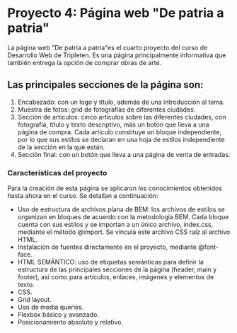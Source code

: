 # Proyecto 4: Página web "De patria a patria"

La página web "De patria a patria"es el cuarto proyecto del curso de Desarrollo Web de Tripleten. Es una página principalmente informativa que también entrega la opción de comprar obras de arte.

## Las principales secciones de la página son:

1. Encabezado: con un logo y título, además de una introducción al tema.
2. Muestra de fotos: grid de fotografías de diferentes ciudades.
3. Sección de artículos: cinco artículos sobre las diferentes ciudades, con fotografía, título y texto descriptivo, más un botón que lleva a una página de compra. Cada artículo constituye un bloque independiente, por lo que sus estilos se declaran en una hoja de estilos independiente de la sección en la que están.
4. Sección final: con un botón que lleva a una página de venta de entradas.

### Características del proyecto

Para la creación de esta página se aplicaron los conocimientos obtenidos hasta ahora en el curso. Se detallan a continuación:

- Uso de estructura de archivos plana de BEM: los archivos de estilos se organizan en bloques de acuerdo con la metodología BEM. Cada bloque cuenta con sus estilos y se importan a un único archivo, index.css, mediante el método @import. Se vincula este archivo CSS raíz al archivo HTML.
- Instalación de fuentes directamente en el proyecto, mediante @font-face.
- HTML SEMÁNTICO: uso de etiquetas semánticas para definir la estructura de las principales secciones de la página (header, main y footer), así como para artículos, enlaces, imágenes y elementos de texto.
- CSS.
- Grid layout.
- Uso de media queries.
- Flexbox básico y avanzado.
- Posicionamiento absoluto y relativo.
